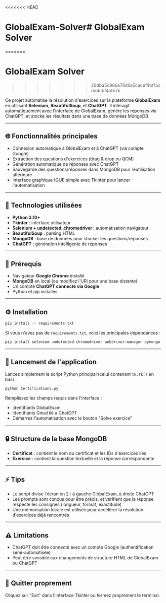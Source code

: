 <<<<<<< HEAD
# GlobalExam-Solver# GlobalExam Solver
=======
# GlobalExam Solver
>>>>>>> 26dba5c966e78d6a5cacef4bf1bcdd4cbf4afb7b

Ce projet automatise la résolution d'exercices sur la plateforme **GlobalExam** en utilisant **Selenium**, **BeautifulSoup**, et **ChatGPT**. Il interagit automatiquement avec l'interface de GlobalExam, génère les réponses via ChatGPT, et stocke les résultats dans une base de données MongoDB.

---

## 🌐 Fonctionnalités principales

* Connexion automatique à GlobalExam et à ChatGPT (via compte Google)
* Extraction des questions d'exercices (drag & drop ou QCM)
* Génération automatique de réponses avec ChatGPT
* Sauvegarde des questions/réponses dans MongoDB pour réutilisation ultérieure
* Interface graphique (GUI) simple avec Tkinter pour lancer l'automatisation

---

## 🚀 Technologies utilisées

* **Python 3.10+**
* **Tkinter** : interface utilisateur
* **Selenium + undetected\_chromedriver** : automatisation navigateur
* **BeautifulSoup** : parsing HTML
* **MongoDB** : base de données pour stocker les questions/réponses
* **ChatGPT** : génération intelligente de réponses

---

## 🔧 Prérequis

* Navigateur **Google Chrome** installé
* **MongoDB** en local (ou modifiez l'URI pour une base distante)
* Un compte **ChatGPT connecté via Google**
* Python et pip installés

---

## ⚙️ Installation

```bash
pip install -r requirements.txt
```

Si vous n'avez pas de `requirements.txt`, voici les principales dépendances :

```bash
pip install selenium undetected-chromedriver webdriver-manager pymongo beautifulsoup4
```

---

## 🔄 Lancement de l'application

Lancez simplement le script Python principal (celui contenant `tk.Tk()` en bas) :

```bash
python Certifications.py
```

Remplissez les champs requis dans l'interface :

* Identifiants GlobalExam
* Identifiants Gmail lié à ChatGPT
* Démarrez l'automatisation avec le bouton "Solve exercice"

---

## 🔒 Structure de la base MongoDB

* **Certificat** : contient le nom du certificat et les IDs d'exercices liés
* **Exercice** : contient la question textuelle et la réponse correspondante

---

## ⚡ Tips

* Le script divise l'écran en 2 : à gauche GlobalExam, à droite ChatGPT
* Les prompts sont conçus pour être précis, et vérifient que la réponse respecte les consignes (longueur, format, exactitude)
* Une mémorisation locale est utilisée pour accélérer la résolution d'exercices déjà rencontrés

---

## ⚠️ Limitations

* ChatGPT doit être connecté avec un compte Google (authentification semi-automatisée)
* Peut être sensible aux changements de structure HTML de GlobalExam ou ChatGPT

---

## 🚪 Quitter proprement

Cliquez sur "Exit" dans l'interface Tkinter ou fermez proprement le terminal.
